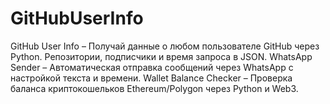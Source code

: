 # GitHubUserInfo
GitHub User Info – Получай данные о любом пользователе GitHub через Python. Репозитории, подписчики и время запроса в JSON.  WhatsApp Sender – Автоматическая отправка сообщений через WhatsApp с настройкой текста и времени.  Wallet Balance Checker – Проверка баланса криптокошельков Ethereum/Polygon через Python и Web3.
